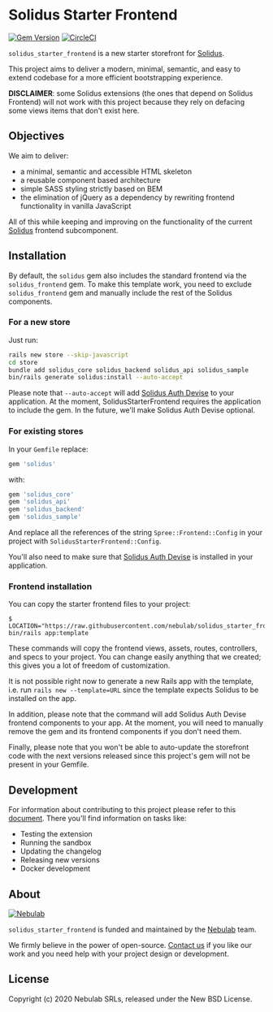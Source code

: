 # Solidus Starter Frontend
[![Gem Version](https://badge.fury.io/rb/solidus_starter_frontend.svg)](https://badge.fury.io/rb/solidus_starter_frontend) [![CircleCI](https://circleci.com/gh/nebulab/solidus_starter_frontend.svg?style=shield)](https://circleci.com/gh/nebulab/solidus_starter_frontend)

`solidus_starter_frontend` is a new starter storefront for [Solidus][solidus].

This project aims to deliver a modern, minimal, semantic, and easy to extend
codebase for a more efficient bootstrapping experience.

**DISCLAIMER**: some Solidus extensions (the ones that depend on Solidus
Frontend) will not work with this project because they rely on defacing some
views items that don't exist here.

## Objectives
We aim to deliver:
- a minimal, semantic and accessible HTML skeleton
- a reusable component based architecture
- simple SASS styling strictly based on BEM
- the elimination of jQuery as a dependency by rewriting frontend functionality
in vanilla JavaScript

All of this while keeping and improving on the functionality of the current
[Solidus][solidus] frontend subcomponent.

## Installation

By default, the `solidus` gem also includes the standard frontend via the
`solidus_frontend` gem. To make this template work, you need to exclude
`solidus_frontend` gem and manually include the rest of the Solidus
components.

### For a new store

Just run:

```bash
rails new store --skip-javascript
cd store
bundle add solidus_core solidus_backend solidus_api solidus_sample
bin/rails generate solidus:install --auto-accept
```

Please note that `--auto-accept` will add
[Solidus Auth Devise](https://github.com/solidusio/solidus_auth_devise)
to your application. At the moment, SolidusStarterFrontend requires the
application to include the gem. In the future, we'll make Solidus Auth Devise
optional.

### For existing stores

In your `Gemfile` replace:

```ruby
gem 'solidus'
```

with:

```ruby
gem 'solidus_core'
gem 'solidus_api'
gem 'solidus_backend'
gem 'solidus_sample'
```

And replace all the references of the string `Spree::Frontend::Config` in your
project with `SolidusStarterFrontend::Config`.

You'll also need to make sure that
[Solidus Auth Devise](https://github.com/solidusio/solidus_auth_devise)
is installed in your application.

### Frontend installation

You can copy the starter frontend files to your project:

```shell
$ LOCATION="https://raw.githubusercontent.com/nebulab/solidus_starter_frontend/master/template.rb" bin/rails app:template
```

These commands will copy the frontend views, assets, routes, controllers, and
specs to your project. You can change easily anything that we created; this
gives you a lot of freedom of customization.

It is not possible right now to generate a new Rails app with the template, i.e.
run `rails new --template=URL` since the template expects Solidus to be
installed on the app.

In addition, please note that the command will add Solidus Auth Devise
frontend components to your app. At the moment, you will need to manually
remove the gem and its frontend components if you don't need them.

Finally, please note that you won't be able to auto-update the storefront code
with the next versions released since this project's gem will not be present in
your Gemfile.

## Development

For information about contributing to this project please refer to this
[document](docs/development.md). There you'll find information on tasks like:

* Testing the extension
* Running the sandbox
* Updating the changelog
* Releasing new versions
* Docker development

## About
[![Nebulab][nebulab-logo]][nebulab]

`solidus_starter_frontend` is funded and maintained by the [Nebulab][nebulab]
team.

We firmly believe in the power of open-source. [Contact us][contact-us] if you
like our work and you need help with your project design or development.

[solidus]: http://solidus.io/
[nebulab]: http://nebulab.it/
[nebulab-logo]: http://nebulab.it/assets/images/public/logo.svg
[contact-us]: http://nebulab.it/contact-us/

## License
Copyright (c) 2020 Nebulab SRLs, released under the New BSD License.
